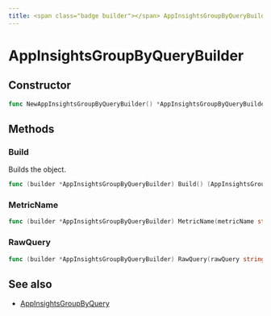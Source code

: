 ```yaml
---
title: <span class="badge builder"></span> AppInsightsGroupByQueryBuilder
---
```

# <span class="badge builder"></span> AppInsightsGroupByQueryBuilder

## Constructor

```go
func NewAppInsightsGroupByQueryBuilder() *AppInsightsGroupByQueryBuilder
```
## Methods

### <span class="badge object-method"></span> Build

Builds the object.

```go
func (builder *AppInsightsGroupByQueryBuilder) Build() (AppInsightsGroupByQuery, error)
```

### <span class="badge object-method"></span> MetricName

```go
func (builder *AppInsightsGroupByQueryBuilder) MetricName(metricName string) *AppInsightsGroupByQueryBuilder
```

### <span class="badge object-method"></span> RawQuery

```go
func (builder *AppInsightsGroupByQueryBuilder) RawQuery(rawQuery string) *AppInsightsGroupByQueryBuilder
```

## See also

 * <span class="badge object-type-struct"></span> [AppInsightsGroupByQuery](./object-AppInsightsGroupByQuery.md)
